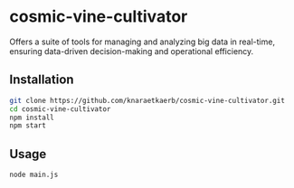 # cosmic-vine-cultivator

Offers a suite of tools for managing and analyzing big data in real-time, ensuring data-driven decision-making and operational efficiency.

## Installation

```bash
git clone https://github.com/knaraetkaerb/cosmic-vine-cultivator.git
cd cosmic-vine-cultivator
npm install
npm start
```

## Usage
```bash
node main.js
```
